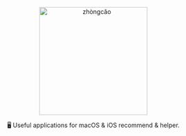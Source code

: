 <div align="center">
  <img src="http://ww1.sinaimg.cn/large/708e7d29gy1g1oore1w1lj20fi09ejrq" title="zhòngcǎo" width="250" />
  <p>🖥 Useful applications for macOS & iOS recommend &amp; helper.</p>
</div>
